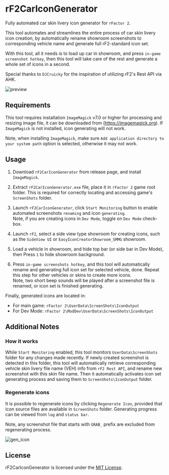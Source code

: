 # rF2CarIconGenerator

Fully automated car skin livery icon generator for `rFactor 2`.

This tool automates and streamlines the entire process of car skin livery icon creation, by automatically rename showroom screenshots to corresponding vehicle name and generate full rF2-standard icon set.

With this tool, all it needs is to load up car in showroom, and press `in-game screenshot hotkey`, then this tool will take care of the rest and generate a whole set of icons in a second.

Special thanks to `DJCruicky` for the inspiration of utilizing rF2's Rest API via AHK.

![preview](https://github.com/user-attachments/assets/19d7624b-8141-491b-8daf-e301f9e80e89)

## Requirements

This tool requires installation `ImageMagick` v7.0 or higher for processing and resizing image file, it can be downloaded from (https://imagemagick.org). If `ImageMagick` is not installed, icon generating will not work.

Note, when installing `ImageMagick`, make sure `Add application directory to your system path` option is selected, otherwise it may not work.


## Usage

1. Download `rF2CarIconGenerator` from release page, and install `ImageMagick`.

2. Extract `rF2CarIconGenerator.exe` file, place it in `rFactor 2` game root folder. This is required for correctly locating and accessing game's `ScreenShots` folder.

3. Launch `rF2CarIconGenerator`, click `Start Monitoring` button to enable automated screenshots `renaming` and icon `generating`.  
Note, if you are creating icons in `Dev Mode`, toggle on `Dev Mode` check-box.

4. Launch `rF2`, select a side view type showroom for creating icons, such as the `SideView UI` or `EasyIconCreatorShowroom_SMMG` showroom.

5. Load a vehicle in showroom, and hide top bar (or side bar in Dev Mode), then Press `1` to hide showroom background.

6. Press `in-game screenshots hotkey`, and this tool will automatically rename and generating full icon set for selected vehicle, done. Repeat this step for other vehicles or skins to create more icons.  
Note, two short beep sounds will be played after a screenshot file is renamed, or icon set is finished generating.

Finally, generated icons are located in:
- For main game: `rFactor 2\UserData\ScreenShots\IconOutput`
- For Dev Mode: `rFactor 2\ModDev\UserData\ScreenShots\IconOutput`


## Additional Notes

### How it works

While `Start Monitoring` enabled, this tool monitors `UserData\ScreenShots` folder for any changes made recently. If newly created screenshot is detected in this folder, this tool will automatically retrieve corresponding vehicle skin livery file name (VEH) info from `rF2 Rest API`, and rename new screenshot with this skin file name. Then it automatically activates icon set generating process and saving them to `ScreenShots\IconOutput` folder.

### Regenerate icons

It is possible to regenerate icons by clicking `Regenerate Icon`, provided that icon source files are available in `ScreenShots` folder. Generating progress can be viewed from `log` and `status bar`.

Note, any screenshot file that starts with `GRAB_` prefix are excluded from regenerating process.

![gen_icon](https://github.com/user-attachments/assets/c9fa71f7-8ebc-4a77-b493-faee826ac156)

## License
rF2CarIconGenerator is licensed under the [MIT License](./LICENSE.txt).
